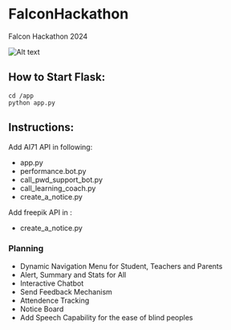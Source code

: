 # FalconHackathon
Falcon Hackathon 2024

![Alt text](demo.png)

## How to Start Flask: 

```
cd /app
python app.py
```

## Instructions: 
Add AI71 API in following:
- app.py
- performance.bot.py
- call_pwd_support_bot.py
- call_learning_coach.py
- create_a_notice.py

Add freepik API in : 
- create_a_notice.py

### Planning
- Dynamic Navigation Menu for Student, Teachers and Parents
- Alert, Summary and Stats for All
- Interactive Chatbot 
- Send Feedback Mechanism
- Attendence Tracking
- Notice Board
- Add Speech Capability for the ease of blind peoples